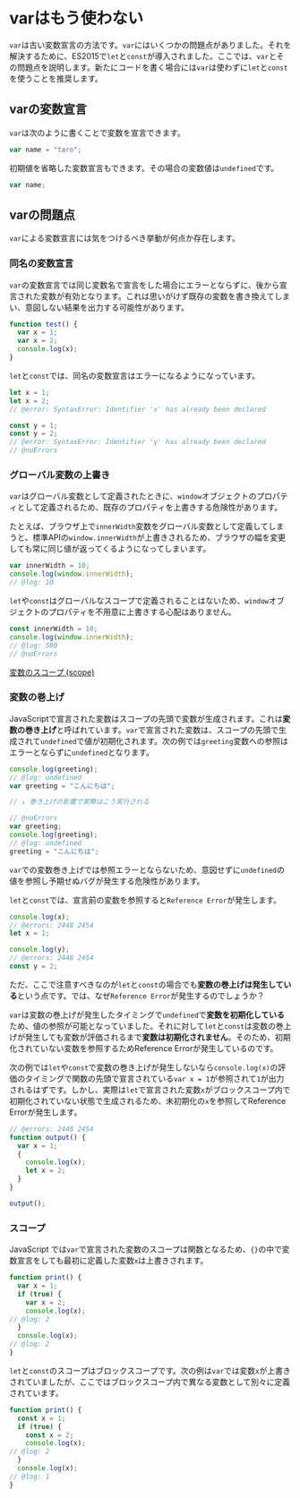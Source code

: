 # varはもう使わない

`var`は古い変数宣言の方法です。`var`にはいくつかの問題点がありました。それを解決するために、ES2015で`let`と`const`が導入されました。ここでは、`var`とその問題点を説明します。新たにコードを書く場合には`var`は使わずに`let`と`const`を使うことを推奨します。

## varの変数宣言

`var`は次のように書くことで変数を宣言できます。

```js
var name = "taro";
```

初期値を省略した変数宣言もできます。その場合の変数値は`undefined`です。

```js
var name;
```

## varの問題点

`var`による変数宣言には気をつけるべき挙動が何点か存在します。

### 同名の変数宣言

`var`の変数宣言では同じ変数名で宣言をした場合にエラーとならずに、後から宣言された変数が有効となります。これは思いがけず既存の変数を書き換えてしまい、意図しない結果を出力する可能性があります。

```js
function test() {
  var x = 1;
  var x = 2;
  console.log(x);
}
```

`let`と`const`では、同名の変数宣言はエラーになるようになっています。

```ts twoslash
let x = 1;
let x = 2;
// @error: SyntaxError: Identifier 'x' has already been declared

const y = 1;
const y = 2;
// @error: SyntaxError: Identifier 'y' has already been declared
// @noErrors
```

### グローバル変数の上書き

`var`はグローバル変数として定義されたときに、`window`オブジェクトのプロパティとして定義されるため、既存のプロパティを上書きする危険性があります。

たとえば、ブラウザ上で`innerWidth`変数をグローバル変数として定義してしまうと、標準APIの`window.innerWidth`が上書きされるため、ブラウザの幅を変更しても常に同じ値が返ってくるようになってしまいます。

```js twoslash
var innerWidth = 10;
console.log(window.innerWidth);
// @log: 10
```

`let`や`const`はグローバルなスコープで定義されることはないため、`window`オブジェクトのプロパティを不用意に上書きする心配はありません。

```ts twoslash
const innerWidth = 10;
console.log(window.innerWidth);
// @log: 500
// @noErrors
```

[変数のスコープ (scope)](../statements/variable-scope.md)

### 変数の巻上げ

JavaScriptで宣言された変数はスコープの先頭で変数が生成されます。これは**変数の巻き上げ**と呼ばれています。`var`で宣言された変数は、スコープの先頭で生成されて`undefined`で値が初期化されます。次の例では`greeting`変数への参照はエラーとならずに`undefined`となります。

```ts twoslash
console.log(greeting);
// @log: undefined
var greeting = "こんにちは";

// ↓ 巻き上げの影響で実際はこう実行される

// @noErrors
var greeting;
console.log(greeting);
// @log: undefined
greeting = "こんにちは";
```

`var`での変数巻き上げでは参照エラーとならないため、意図せずに`undefined`の値を参照し予期せぬバグが発生する危険性があります。

`let`と`const`では、宣言前の変数を参照すると`Reference Error`が発生します。

```ts twoslash
console.log(x);
// @errors: 2448 2454
let x = 1;

console.log(y);
// @errors: 2448 2454
const y = 2;
```

ただ、ここで注意すべきなのが`let`と`const`の場合でも**変数の巻上げは発生している**という点です。では、なぜ`Reference Error`が発生するのでしょうか？

`var`は変数の巻上げが発生したタイミングで`undefined`で**変数を初期化している**ため、値の参照が可能となっていました。それに対して`let`と`const`は変数の巻上げが発生しても変数が評価されるまで**変数は初期化されません**。そのため、初期化されていない変数を参照するためReference Errorが発生しているのです。

次の例では`let`や`const`で変数の巻き上げが発生しないなら`console.log(x)`の評価のタイミングで関数の先頭で宣言されている`var x = 1`が参照されて`1`が出力されるはずです。しかし、実際は`let`で宣言された変数`x`がブロックスコープ内で初期化されていない状態で生成されるため、未初期化の`x`を参照してReference Errorが発生します。

```ts twoslash
// @errors: 2448 2454
function output() {
  var x = 1;
  {
    console.log(x);
    let x = 2;
  }
}

output();
```

### スコープ

JavaScript では`var`で宣言された変数のスコープは関数となるため、`{}`の中で変数宣言をしても最初に定義した変数`x`は上書きされます。

<!--prettier-ignore-->
```ts twoslash
function print() {
  var x = 1;
  if (true) {
    var x = 2;
    console.log(x);
// @log: 2
  }
  console.log(x);
// @log: 2
}
```

`let`と`const`のスコープはブロックスコープです。次の例は`var`では変数`x`が上書きされていましたが、ここではブロックスコープ内で異なる変数として別々に定義されています。

<!--prettier-ignore-->
```ts twoslash
function print() {
  const x = 1;
  if (true) {
    const x = 2;
    console.log(x);
// @log: 2
  }
  console.log(x);
// @log: 1
}
```
